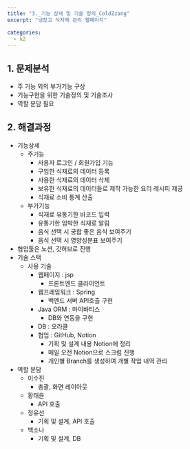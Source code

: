 ```yaml
---
title: "3._기능 상세 및 기술 정의_ColdZzang"
excerpt: "냉장고 식자재 관리 웹페이지"

categories:
  - k2
---
```


## 1. 문제분석

- 주 기능 외의 부가기능 구상
- 기능구현을 위한 기술정의 및 기술조사
- 역할 분담 필요

## 2. 해결과정

-  기능상세
    -  주기능
        - 사용자 로그인 / 회원가입 기능
        - 구입한 식재료의 데이터 등록
        - 사용한 식재료의 데이터 삭제
        - 보유한 식재료의 데이터들로 제작 가능한 요리 레시피 제공
        - 식재료 소비 통계 산출
    -  부가기능
        - 식재료 유통기한 바코드 입력
        - 유통기한 임박한 식재료 알림
        - 음식 선택 시 궁합 좋은 음식 보여주기
        - 음식 선택 시 영양성분표 보여주기
-  협업툴은 노션, 깃허브로 진행
-  기술 스택
    - 사용 기술
        - 웹페이지 : jsp
            - 프론트엔드 클라이언트
        - 웹프레임워크 : Spring
            - 백엔드 서버 API호출 구현
        - Java ORM : 마이바티스
            - DB와 연동을 구현
        - DB : 오라클
        - 협업 : GitHub, Notion
            - 기획 및 설계 내용 Notion에 정리
            - 매일 오전 Notion으로 스크럼 진행
            - 개인별 Branch를 생성하여 개별 작업 내역 관리
-  역할 분담
    - 이수진
        - 총괄, 화면 레이아웃
    - 황태윤
        - API 호출
    - 정유선
        - 기획 및 설계, API 호출
    - 백소나
        - 기획 및 설계, DB